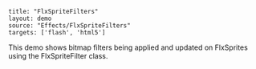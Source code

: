 ```
title: "FlxSpriteFilters"
layout: demo
source: "Effects/FlxSpriteFilters"
targets: ['flash', 'html5']
```

This demo shows bitmap filters being applied and updated on FlxSprites using the FlxSpriteFilter class.

